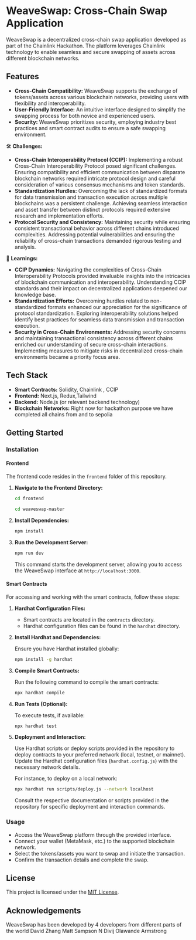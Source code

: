# WeaveSwap: Cross-Chain Swap Application

WeaveSwap is a decentralized cross-chain swap application developed as part of the Chainlink Hackathon. The platform leverages Chainlink technology to enable seamless and secure swapping of assets across different blockchain networks.

## Features

- **Cross-Chain Compatibility:** WeaveSwap supports the exchange of tokens/assets across various blockchain networks, providing users with flexibility and interoperability.
- **User-Friendly Interface:** An intuitive interface designed to simplify the swapping process for both novice and experienced users.
- **Security:** WeaveSwap prioritizes security, employing industry best practices and smart contract audits to ensure a safe swapping environment.

🛠️ **Challenges:**

- **Cross-Chain Interoperability Protocol (CCIP):** Implementing a robust Cross-Chain Interoperability Protocol posed significant challenges. Ensuring compatibility and efficient communication between disparate blockchain networks required intricate protocol design and careful consideration of various consensus mechanisms and token standards.
- **Standardization Hurdles:** Overcoming the lack of standardized formats for data transmission and transaction execution across multiple blockchains was a persistent challenge. Achieving seamless interaction and asset transfer between distinct protocols required extensive research and implementation efforts.
- **Protocol Security and Consistency:** Maintaining security while ensuring consistent transactional behavior across different chains introduced complexities. Addressing potential vulnerabilities and ensuring the reliability of cross-chain transactions demanded rigorous testing and analysis.

🌟 **Learnings:**

- **CCIP Dynamics:** Navigating the complexities of Cross-Chain Interoperability Protocols provided invaluable insights into the intricacies of blockchain communication and interoperability. Understanding CCIP standards and their impact on decentralized applications deepened our knowledge base.
- **Standardization Efforts:** Overcoming hurdles related to non-standardized formats enhanced our appreciation for the significance of protocol standardization. Exploring interoperability solutions helped identify best practices for seamless data transmission and transaction execution.
- **Security in Cross-Chain Environments:** Addressing security concerns and maintaining transactional consistency across different chains enriched our understanding of secure cross-chain interactions. Implementing measures to mitigate risks in decentralized cross-chain environments became a priority focus area.

## Tech Stack

- **Smart Contracts:** Solidity, Chainlink , CCIP
- **Frontend:** Next.js, Redux,Tailwind
- **Backend:** Node.js (or relevant backend technology)
- **Blockchain Networks:** Right now for hackathon purpose we have completed all chains from and to sepolia

## Getting Started


### Installation

#### Frontend

The frontend code resides in the `frontend` folder of this repository.

1. **Navigate to the Frontend Directory:**

   ```bash
   cd frontend 
   ```

    ```bash
   cd weaveswap-master
   ```

2. **Install Dependencies:**

   ```bash
   npm install
   ```

3. **Run the Development Server:**

   ```bash
   npm run dev
   ```

   This command starts the development server, allowing you to access the WeaveSwap interface at `http://localhost:3000`.

#### Smart Contracts

For accessing and working with the smart contracts, follow these steps:

1. **Hardhat Configuration Files:**

   - Smart contracts are located in the `contracts` directory.
   - Hardhat configuration files can be found in the `hardhat` directory.

2. **Install Hardhat and Dependencies:**

   Ensure you have Hardhat installed globally:

   ```bash
   npm install -g hardhat
   ```

3. **Compile Smart Contracts:**

   Run the following command to compile the smart contracts:

   ```bash
   npx hardhat compile
   ```

4. **Run Tests (Optional):**

   To execute tests, if available:

   ```bash
   npx hardhat test
   ```

5. **Deployment and Interaction:**

   Use Hardhat scripts or deploy scripts provided in the repository to deploy contracts to your preferred network (local, testnet, or mainnet). Update the Hardhat configuration files (`hardhat.config.js`) with the necessary network details.

   For instance, to deploy on a local network:

   ```bash
   npx hardhat run scripts/deploy.js --network localhost
   ```

   Consult the respective documentation or scripts provided in the repository for specific deployment and interaction commands.

### Usage

- Access the WeaveSwap platform through the provided interface.
- Connect your wallet (MetaMask, etc.) to the supported blockchain network.
- Select the tokens/assets you want to swap and initiate the transaction.
- Confirm the transaction details and complete the swap.


## License

This project is licensed under the [MIT License](link-to-license).

## Acknowledgements

WeaveSwap has been developed by 4 developers from different parts of the world 
David Zhang
Matt Sampson
N Divij
Olawande Armstrong
